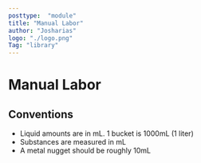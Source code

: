 ```yaml
---
posttype:  "module"  
title: "Manual Labor"
author: "Josharias"
logo: "./logo.png"
Tag: "library"
---
```

# Manual Labor

## Conventions

- Liquid amounts are in mL.  1 bucket is 1000mL (1 liter)
- Substances are measured in mL
- A metal nugget should be roughly 10mL
